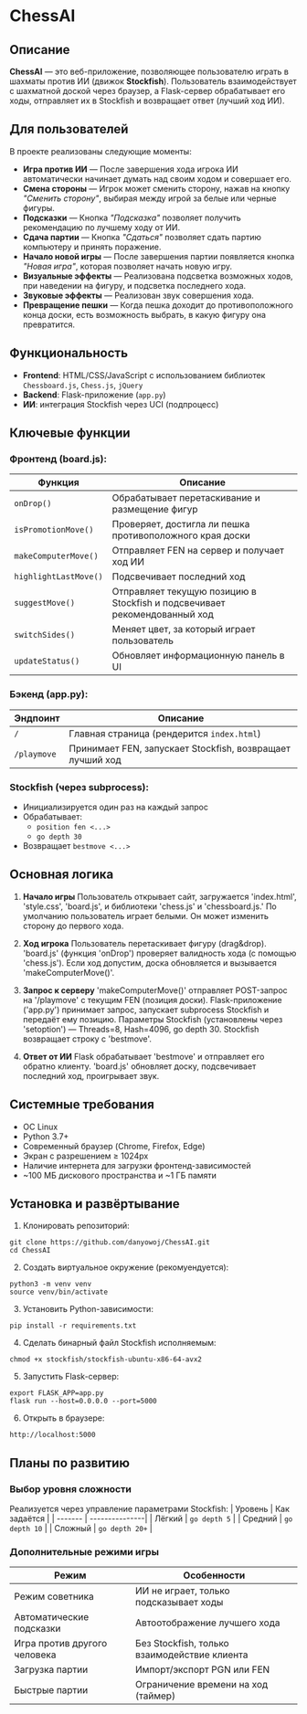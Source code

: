 # ChessAI

## Описание

**ChessAI** — это веб-приложение, позволяющее пользователю играть в шахматы против ИИ (движок **Stockfish**). Пользователь взаимодействует с шахматной доской через браузер, а Flask-сервер обрабатывает его ходы, отправляет их в Stockfish и возвращает ответ (лучший ход ИИ).


## Для пользователей

В проекте реализованы следующие моменты:
- **Игра против ИИ** — После завершения хода игрока ИИ автоматически начинает думать над своим ходом и совершает его.
- **Смена стороны** — Игрок может сменить сторону, нажав на кнопку _"Сменить сторону"_, выбирая между игрой за белые или черные фигуры.
- **Подсказки** — Кнопка _"Подсказка"_ позволяет получить рекомендацию по лучшему ходу от ИИ.
- **Сдача партии** — Кнопка _"Сдаться"_ позволяет сдать партию компьютеру и принять поражение.
- **Начало новой игры** — После завершения партии появляется кнопка _"Новая игра"_, которая позволяет начать новую игру.
- **Визуальные эффекты** — Реализована подсветка возможных ходов, при наведении на фигуру, и подсветка последнего хода.
- **Звуковые эффекты** — Реализован звук совершения хода.
- **Превращение пешки** — Когда пешка доходит до противоположного конца доски, есть возможность выбрать, в какую фигуру она превратится.

## Функциональность

- **Frontend**: HTML/CSS/JavaScript с использованием библиотек `Chessboard.js`, `Chess.js`, `jQuery`
- **Backend**: Flask-приложение (`app.py`)
- **ИИ**: интеграция Stockfish через UCI (подпроцесс)

## Ключевые функции

### Фронтенд (board.js):

| Функция               | Описание                                                                  |
| --------------------- | ------------------------------------------------------------------------- |
| `onDrop()`            | Обрабатывает перетаскивание и размещение фигур                            |
| `isPromotionMove()`   | Проверяет, достигла ли пешка противоположного края доски                  |
| `makeComputerMove()`  | Отправляет FEN на сервер и получает ход ИИ                                |
| `highlightLastMove()` | Подсвечивает последний ход                                                |
| `suggestMove()`       | Отправляет текущую позицию в Stockfish и подсвечивает рекомендованный ход |
| `switchSides()`       | Меняет цвет, за который играет пользователь                               |
| `updateStatus()`      | Обновляет информационную панель в UI                                      |

### Бэкенд (app.py):
| Эндпоинт    | Описание                                                  |
| ----------- | --------------------------------------------------------- |
| `/`         | Главная страница (рендерится `index.html`)                |
| `/playmove` | Принимает FEN, запускает Stockfish, возвращает лучший ход |

### Stockfish (через subprocess):
- Инициализируется один раз на каждый запрос
- Обрабатывает:
  - `position fen <...>`
  - `go depth 30`
- Возвращает `bestmove <...>`

## Основная логика

1. **Начало игры**
Пользователь открывает сайт, загружается 'index.html', 'style.css', 'board.js', и библиотеки 'chess.js' и 'chessboard.js.' По умолчанию пользователь играет белыми. Он может изменить сторону до первого хода.

2. **Ход игрока**
Пользователь перетаскивает фигуру (drag&drop). 'board.js' (функция 'onDrop') проверяет валидность хода (с помощью 'chess.js'). Если ход допустим, доска обновляется и вызывается 'makeComputerMove()'.

3. **Запрос к серверу**
'makeComputerMove()' отправляет POST-запрос на '/playmove' с текущим FEN (позиция доски). Flask-приложение ('app.py') принимает запрос, запускает subprocess Stockfish и передаёт ему позицию. Параметры Stockfish (установлены через 'setoption') — Threads=8, Hash=4096, go depth 30. Stockfish возвращает строку с 'bestmove'.

4. **Ответ от ИИ**
Flask обрабатывает 'bestmove' и отправляет его обратно клиенту. 'board.js' обновляет доску, подсвечивает последний ход, проигрывает звук.

## Системные требования

- ОС Linux
- Python 3.7+
- Современный браузер (Chrome, Firefox, Edge)
- Экран с разрешением ≥ 1024px
- Наличие интернета для загрузки фронтенд-зависимостей
- ~100 МБ дискового пространства и ~1 ГБ памяти

## Установка и развёртывание

1. Клонировать репозиторий:
```
git clone https://github.com/danyowoj/ChessAI.git
cd ChessAI
```
2. Создать виртуальное окружение (рекомуендуется):
```
python3 -m venv venv
source venv/bin/activate
```
3. Установить Python-зависимости:
```
pip install -r requirements.txt
```
4. Сделать бинарный файл Stockfish исполняемым:
```
chmod +x stockfish/stockfish-ubuntu-x86-64-avx2
```
5. Запустить Flask-сервер:
```
export FLASK_APP=app.py
flask run --host=0.0.0.0 --port=5000
```
6. Открыть в браузере:
```
http://localhost:5000
```

## Планы по развитию

### Выбор уровня сложности
Реализуется через управление параметрами Stockfish:
| Уровень | Как задаётся   |
| ------- | ---------------|
| Лёгкий  | `go depth 5`   |
| Средний | `go depth 10`  |
| Сложный | `go depth 20+` |

### Дополнительные режими игры
| Режим                           | Особенности                               |
| ------------------------------- | ----------------------------------------- |
| Режим советника              | ИИ не играет, только подсказывает ходы       |
| Автоматические подсказки     | Автоотображение лучшего хода                 |
| Игра против другого человека | Без Stockfish, только взаимодействие клиента |
| Загрузка партии              | Импорт/экспорт PGN или FEN                   |
| Быстрые партии                | Ограничение времени на ход (таймер)         |
